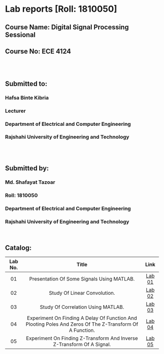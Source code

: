 # Lab reports [Roll: 1810050]
## Course   Name: Digital Signal Processing Sessional
## Course No:  ECE 4124
<br>

<br>

## Submitted to: 
### **Hafsa Binte Kibria**
### Lecturer
### Department of Electrical and Computer Engineering
### Rajshahi University of Engineering and Technology

<br>


<br>

## Submitted by:

### **Md. Shafayat Tazoar**
### Roll: 1810050
### Department of Electrical and Computer Engineering
### Rajshahi University of Engineering and Technology

<br>

## Catalog:

| Lab No. | Title | Link |
| :---: | :---: | :---: |
| 01 | Presentation Of Some Signals Using MATLAB. | [Lab 01](https://github.com/Shafayat-27/DSP_Reports_And_Codes/blob/main/Lab-1/README.md)
| 02 | Study Of Linear Convolution. | [Lab 02](https://github.com/Shafayat-27/DSP_Reports_And_Codes/blob/main/Lab-2/README.md)
| 03 | Study Of Correlation Using MATLAB. | [Lab 03](https://github.com/Shafayat-27/DSP_Reports_And_Codes/blob/main/Lab-3/README.md)
| 04 | Experiment On Finding A Delay Of Function And Plooting Poles And Zeros Of The Z-Transform Of A Function. | [Lab 04]()
| 05 | Experiment On Finding Z-Transform And Inverse Z-Transform Of A Signal. | [Lab 05]()